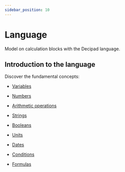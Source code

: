 ```yaml
---
sidebar_position: 10
---
```


# Language

Model on calculation blocks with the Decipad language.

## Introduction to the language

Discover the fundamental concepts:

- [Variables](variables)

- [Numbers](numbers)

- [Arithmetic operations](/docs/language/numbers/arithmetic-functions)

- [Strings](strings)

- [Booleans](booleans)

- [Units](units)

- [Dates](dates)

- [Conditions](conditions)

- [Formulas](formulas)
